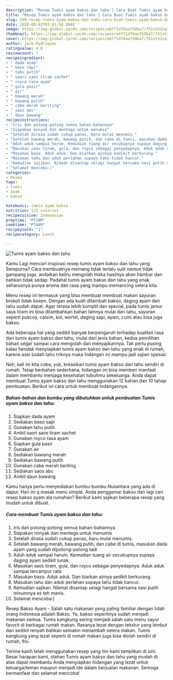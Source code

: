```yaml
---
description: "Resep Tumis ayam bakso dan tahu | Cara Buat Tumis ayam bakso dan tahu Yang Bikin Ngiler"
title: "Resep Tumis ayam bakso dan tahu | Cara Buat Tumis ayam bakso dan tahu Yang Bikin Ngiler"
slug: 299-resep-tumis-ayam-bakso-dan-tahu-cara-buat-tumis-ayam-bakso-dan-tahu-yang-bikin-ngiler
date: 2020-08-02T03:01:50.604Z
image: https://img-global.cpcdn.com/recipes/e6f71d76ae750ba7/751x532cq70/tumis-ayam-bakso-dan-tahu-foto-resep-utama.jpg
thumbnail: https://img-global.cpcdn.com/recipes/e6f71d76ae750ba7/751x532cq70/tumis-ayam-bakso-dan-tahu-foto-resep-utama.jpg
cover: https://img-global.cpcdn.com/recipes/e6f71d76ae750ba7/751x532cq70/tumis-ayam-bakso-dan-tahu-foto-resep-utama.jpg
author: Jack Rodriquez
ratingvalue: 4.8
reviewcount: 7
recipeingredient:
- " dada ayam"
- " baso sapi"
- " tahu putih"
- " saori saos tiram sachet"
- " royco rasa ayam"
- " gula pasir"
- " air"
- " bawang merah"
- " bawang putih"
- " cabe merah keriting"
- " saos abc"
- " daun bawang"
recipeinstructions:
- "Iris dan potong-potong semua bahan-bahannya"
- "Siapakan minyak dan mentega untuk menumis"
- "Setelah dirasa sudah cukup panas, baru mulai menumis."
- "Setelah bawang merah, bawang putih, dan cabe di tumis, masukan dada ayam yang sudah dipotong-potong tadi"
- "Aduh aduk sampai harum. Kemudian tuang air secukupnya supaya daging ayam sedikit lunak."
- "Masukan saos tiram, gula, dan royco sebagai penyedapnya. Aduk aduk sampai tercampur rata"
- "Masukan baso. Aduk aduk. Dan biarkan airnya sedikit berkurang."
- "Masukan tahu dan aduk perlahan supaya tahu tidak hancur."
- "Kemudian sajikan. Nikmat disantap selagi hangat bersama nasi putih minumnya es teh manis."
- "Selamat mencoba:)"
categories:
- Resep
tags:
- tumis
- ayam
- bakso

katakunci: tumis ayam bakso 
nutrition: 122 calories
recipecuisine: Indonesian
preptime: "PT28M"
cooktime: "PT44M"
recipeyield: "1"
recipecategory: Lunch

---
```



![Tumis ayam bakso dan tahu](https://img-global.cpcdn.com/recipes/e6f71d76ae750ba7/751x532cq70/tumis-ayam-bakso-dan-tahu-foto-resep-utama.jpg)

Kamu Lagi mencari inspirasi resep tumis ayam bakso dan tahu yang Sempurna? Cara membuatnya memang tidak terlalu sulit namun tidak gampang juga. andaikan keliru mengolah maka hasilnya akan hambar dan bahkan tidak sedap. Padahal tumis ayam bakso dan tahu yang enak seharusnya punya aroma dan rasa yang mampu memancing selera kita.

Menu resep ini termasuk yang bisa membuat membuat makan sayuran brokoli tidak bosen. Dengan ada kuah ditambah bakso, daging ayam dan tahu sudah dapat. Agar terasa lebih komplit dan special, pada tumis jamur saus tiram ini bisa ditambahkan bahan lainnya mulai dari tahu, sayuran seperti pokcoy, caisim, kol, wortel, daging sapi, ayam, cumi atau bisa juga bakso.

Ada beberapa hal yang sedikit banyak berpengaruh terhadap kualitas rasa dari tumis ayam bakso dan tahu, mulai dari jenis bahan, kedua pemilihan bahan segar sampai cara mengolah dan menyajikannya. Tak perlu pusing kalau hendak menyiapkan tumis ayam bakso dan tahu yang enak di rumah, karena asal sudah tahu triknya maka hidangan ini mampu jadi sajian spesial.


Nah, kali ini kita coba, yuk, kreasikan tumis ayam bakso dan tahu sendiri di rumah. Tetap berbahan sederhana, hidangan ini bisa memberi manfaat dalam membantu menjaga kesehatan tubuhmu sekeluarga. Anda dapat membuat Tumis ayam bakso dan tahu menggunakan 12 bahan dan 10 tahap pembuatan. Berikut ini cara untuk membuat hidangannya.

<!--inarticleads1-->

##### Bahan-bahan dan bumbu yang dibutuhkan untuk pembuatan Tumis ayam bakso dan tahu:

1. Siapkan  dada ayam
1. Sediakan  baso sapi
1. Gunakan  tahu putih
1. Ambil  saori saos tiram sachet
1. Gunakan  royco rasa ayam
1. Siapkan  gula pasir
1. Gunakan  air
1. Sediakan  bawang merah
1. Sediakan  bawang putih
1. Gunakan  cabe merah keriting
1. Sediakan  saos abc
1. Ambil  daun bawang


Kamu hanya perlu menyediakan bumbu-bumbu Nusantara yang ada di dapur. Hari ini q masak menu simple. Anda penggemar bakso dan lagi cari resep bakso ayam ala rumahan? Berikut kami sajikan beberapa resep yang mudah untuk dibuat. 

<!--inarticleads2-->

##### Cara membuat Tumis ayam bakso dan tahu:

1. Iris dan potong-potong semua bahan-bahannya
1. Siapakan minyak dan mentega untuk menumis
1. Setelah dirasa sudah cukup panas, baru mulai menumis.
1. Setelah bawang merah, bawang putih, dan cabe di tumis, masukan dada ayam yang sudah dipotong-potong tadi
1. Aduh aduk sampai harum. Kemudian tuang air secukupnya supaya daging ayam sedikit lunak.
1. Masukan saos tiram, gula, dan royco sebagai penyedapnya. Aduk aduk sampai tercampur rata
1. Masukan baso. Aduk aduk. Dan biarkan airnya sedikit berkurang.
1. Masukan tahu dan aduk perlahan supaya tahu tidak hancur.
1. Kemudian sajikan. Nikmat disantap selagi hangat bersama nasi putih minumnya es teh manis.
1. Selamat mencoba:)


Resep Bakso Ayam - Salah satu makanan yang paling familiar dengan lidah orang Indonesia adalah Bakso. Ya, bakso sepertinya sudah menjadi makanan semua. Tumis kangkung sering menjadi salah satu menu sayur favorit di berbagai rumah makan. Rasanya lezat dengan tekstur yang lembut dan sedikit renyah bahkan semakin menambah selera makan. Tumis kangkung yang lezat seperti di rumah makan juga bisa diolah sendiri di rumah, lho. 

Terima kasih telah menggunakan resep yang tim kami tampilkan di sini. Besar harapan kami, olahan Tumis ayam bakso dan tahu yang mudah di atas dapat membantu Anda menyiapkan hidangan yang lezat untuk keluarga/teman maupun menjadi ide dalam berjualan makanan. Semoga bermanfaat dan selamat mencoba!
